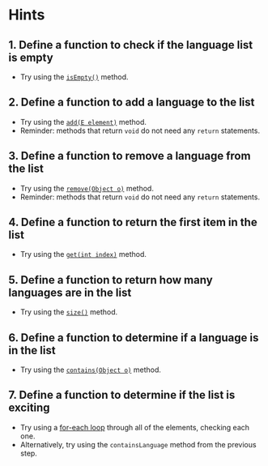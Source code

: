 # Hints

## 1. Define a function to check if the language list is empty

* Try using
  the [`isEmpty()`](https://docs.oracle.com/en/java/javase/11/docs/api/java.base/java/util/List.html#isEmpty()) method.

## 2. Define a function to add a language to the list

* Try using
  the [`add(E element)`](https://docs.oracle.com/en/java/javase/11/docs/api/java.base/java/util/List.html#add(E))
  method.
* Reminder: methods that return `void` do not need any `return` statements.

## 3. Define a function to remove a language from the list

* Try using
  the [`remove(Object o)`](https://docs.oracle.com/en/java/javase/11/docs/api/java.base/java/util/List.html#remove(java.lang.Object))
  method.
* Reminder: methods that return `void` do not need any `return` statements.

## 4. Define a function to return the first item in the list

* Try using
  the [`get(int index)`](https://docs.oracle.com/en/java/javase/11/docs/api/java.base/java/util/List.html#get(int))
  method.

## 5. Define a function to return how many languages are in the list

* Try using the [`size()`](https://docs.oracle.com/en/java/javase/11/docs/api/java.base/java/util/List.html#size())
  method.

## 6. Define a function to determine if a language is in the list

* Try using
  the [`contains(Object o)`](https://docs.oracle.com/en/java/javase/11/docs/api/java.base/java/util/List.html#contains(java.lang.Object))
  method.

## 7. Define a function to determine if the list is exciting

* Try using a [for-each loop](https://docs.oracle.com/javase/tutorial/java/nutsandbolts/for.html) through all of the
  elements, checking each one.
* Alternatively, try using the `containsLanguage` method from the previous step.